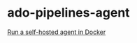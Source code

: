 # ado-pipelines-agent

[Run a self-hosted agent in Docker](https://learn.microsoft.com/en-us/azure/devops/pipelines/agents/docker?view=azure-devops)
